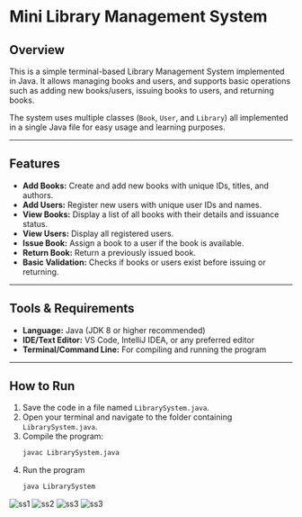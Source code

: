 # Mini Library Management System

## Overview
This is a simple terminal-based Library Management System implemented in Java. It allows managing books and users, and supports basic operations such as adding new books/users, issuing books to users, and returning books.

The system uses multiple classes (`Book`, `User`, and `Library`) all implemented in a single Java file for easy usage and learning purposes.

---

## Features

- **Add Books:** Create and add new books with unique IDs, titles, and authors.
- **Add Users:** Register new users with unique user IDs and names.
- **View Books:** Display a list of all books with their details and issuance status.
- **View Users:** Display all registered users.
- **Issue Book:** Assign a book to a user if the book is available.
- **Return Book:** Return a previously issued book.
- **Basic Validation:** Checks if books or users exist before issuing or returning.

---

## Tools & Requirements

- **Language:** Java (JDK 8 or higher recommended)
- **IDE/Text Editor:** VS Code, IntelliJ IDEA, or any preferred editor
- **Terminal/Command Line:** For compiling and running the program

---

## How to Run

1. Save the code in a file named `LibrarySystem.java`.
2. Open your terminal and navigate to the folder containing `LibrarySystem.java`.
3. Compile the program:
   ```bash
   javac LibrarySystem.java
4. Run the program
   ```bash
   java LibrarySystem

![ss1](images/screenshot4.png)
![ss2](images/screenshot5.png)
![ss3](images/screenshot6.png)
![ss3](images/screenshot7.png)
